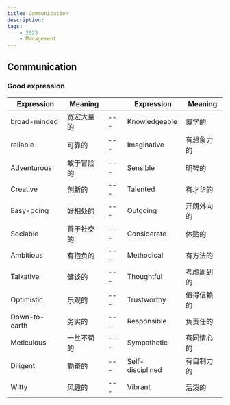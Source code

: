 ```yaml
---
title: Communication
description: 
tags:
    - 2023
    - Management
---
```


## Communication

### Good expression

| Expression    | Meaning    |     | Expression       | Meaning    |
| ------------- | ---------- | --- | ---------------- | ---------- |
| broad-minded  | 宽宏大量的 | --- | Knowledgeable    | 博学的     |
| reliable      | 可靠的     | --- | Imaginative      | 有想象力的 |
| Adventurous   | 敢于冒险的 | --- | Sensible         | 明智的     |
| Creative      | 创新的     | --- | Talented         | 有才华的   |
| Easy-going    | 好相处的   | --- | Outgoing         | 开朗外向的 |
| Sociable      | 善于社交的 | --- | Considerate      | 体贴的     |
| Ambitious     | 有抱负的   | --- | Methodical       | 有方法的   |
| Talkative     | 健谈的     | --- | Thoughtful       | 考虑周到的 |
| Optimistic    | 乐观的     | --- | Trustworthy      | 值得信赖的 |
| Down-to-earth | 务实的     | --- | Responsible      | 负责任的   |
| Meticulous    | 一丝不苟的 | --- | Sympathetic      | 有同情心的 |
| Diligent      | 勤奋的     | --- | Self-disciplined | 有自制力的 |
| Witty         | 风趣的     | --- | Vibrant          | 活泼的     |